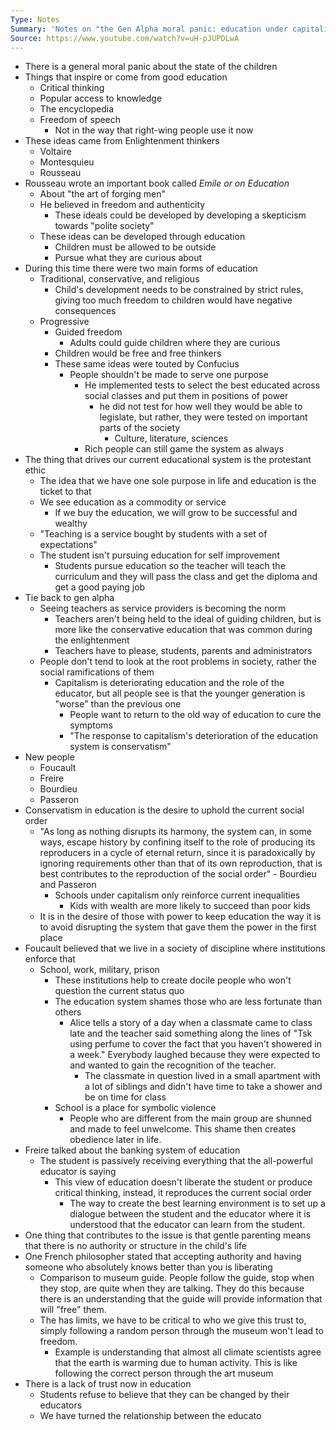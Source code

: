 ```yaml
---
Type: Notes
Summary: 'Notes on "the Gen Alpha moral panic: education under capitalism"'
Source: https://www.youtube.com/watch?v=uH-pJUPDLwA
---
```

- There is a general moral panic about the state of the children
- Things that inspire or come from good education
	- Critical thinking
	- Popular access to knowledge
	- The encyclopedia
	- Freedom of speech
		- Not in the way that right-wing people use it now
- These ideas came from Enlightenment thinkers
	- Voltaire
	- Montesquieu
	- Rousseau
- Rousseau wrote an important book called *Emile or on Education*
	- About "the art of forging men"
	- He believed in freedom and authenticity
		- These ideals could be developed by developing a skepticism towards "polite society"
	- These ideas can be developed through education
		- Children must be allowed to be outside
		- Pursue what they are curious about
- During this time there were two main forms of education
	- Traditional, conservative, and religious
		- Child's development needs to be constrained by strict rules, giving too much freedom to children would have negative consequences
	- Progressive
		- Guided freedom
			- Adults could guide children where they are curious
		- Children would be free and free thinkers
		- These same ideas were touted by Confucius
			- People shouldn't be made to serve one purpose
				- He implemented tests to select the best educated across social classes and put them in positions of power
					- he did not test for how well they would be able to legislate, but rather, they were tested on important parts of the society
						- Culture, literature, sciences
				- Rich people can still game the system as always
- The thing that drives our current educational system is the protestant ethic
	- The idea that we have one sole purpose in life and education is the ticket to that
	- We see education as a commodity or service
		- If we buy the education, we will grow to be successful and wealthy
	- "Teaching is a service bought by students with a set of expectations"
	- The student isn't pursuing education for self improvement 
		- Students pursue education so the teacher will teach the curriculum and they will pass the class and get the diploma and get a good paying job
- Tie back to gen alpha
	- Seeing teachers as service providers is becoming the norm
		- Teachers aren't being held to the ideal of guiding children, but is more like the conservative education that was common during the enlightenment
		- Teachers have to please, students, parents and administrators
	- People don't tend to look at the root problems in society, rather the social ramifications of them
		- Capitalism is deteriorating education and the role of the educator, but all people see is that the younger generation is "worse" than the previous one
			- People want to return to the old way of education to cure the symptoms
			- "The response to capitalism's deterioration of the education system is conservatism"
- New people
	- Foucault
	- Freire
	- Bourdieu
	- Passeron
- Conservatism in education is the desire to uphold the current social order
	- "As long as nothing disrupts its harmony, the system can, in some ways, escape history by confining itself to the role of producing its  reproducers in a cycle of eternal return, since it is paradoxically by ignoring requirements other than that of its own reproduction, that is best contributes to the reproduction of the social order" - Bourdieu and Passeron
		- Schools under capitalism only reinforce current inequalities
			- Kids with wealth are more likely to succeed than poor kids
	- It is in the desire of those with power to keep education the way it is to avoid disrupting the system that gave them the power in the first place
- Foucault believed that we live in a society of discipline where institutions enforce that
	- School, work, military, prison
		- These institutions help to create docile people who won't question the current status quo
		- The education system shames those who are less fortunate than others
			- Alice tells a story of a day when a classmate came to class late and the teacher said something along the lines of "Tsk using perfume to cover the fact that you haven't showered in a week." Everybody laughed because they were expected to and wanted to gain the recognition of the teacher.
				- The classmate in question lived in a small apartment with a lot of siblings and didn't have time to take a shower and be on time for class
		- School is a place for symbolic violence
			- People who are different from the main group are shunned and made to feel unwelcome. This shame then creates obedience later in life.
- Freire talked about the banking system of education
	- The student is passively receiving everything that the all-powerful educator is saying
		- This view of education doesn't liberate the student or produce critical thinking, instead, it reproduces the current social order
			- The way to create the best learning environment is to set up a dialogue between the student and the educator where it is understood that the educator can learn from the student.
- One thing that contributes to the issue is that gentle parenting means that there is no authority or structure in the child's life
- One French philosopher stated that accepting authority and having someone who absolutely knows better than you is liberating
	- Comparison to museum guide. People follow the guide, stop when they stop, are quite when they are talking. They do this because there is an understanding that the guide will provide information that will "free" them.
	- The has limits, we have to be critical to who we give this trust to, simply following a random person through the museum won't lead to freedom.
		- Example is understanding that almost all climate scientists agree that the earth is warming due to human activity. This is like following the correct person through the art museum
- There is a lack of trust now in education
	- Students refuse to believe that they can be changed by their educators
	- We have turned the relationship between the educato